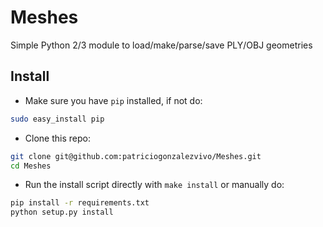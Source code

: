 # Meshes

Simple Python 2/3 module to load/make/parse/save PLY/OBJ geometries

## Install

* Make sure you have `pip` installed, if not do:

```bash
sudo easy_install pip
``` 

* Clone this repo:

```bash
git clone git@github.com:patriciogonzalezvivo/Meshes.git
cd Meshes
```

* Run the install script directly with `make install` or manually do:

```bash
pip install -r requirements.txt
python setup.py install
```
